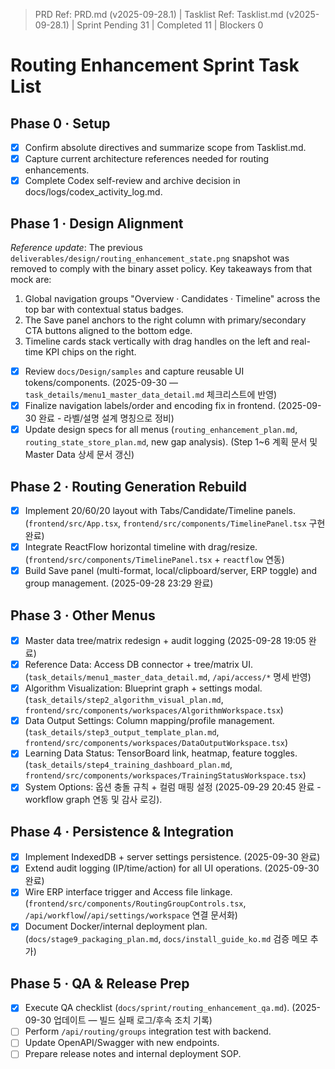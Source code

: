 ﻿> PRD Ref: PRD.md (v2025-09-28.1) | Tasklist Ref: Tasklist.md (v2025-09-28.1) | Sprint Pending 31 | Completed 11 | Blockers 0

# Routing Enhancement Sprint Task List

## Phase 0 · Setup
- [x] Confirm absolute directives and summarize scope from Tasklist.md.
- [x] Capture current architecture references needed for routing enhancements.
- [x] Complete Codex self-review and archive decision in docs/logs/codex_activity_log.md.

## Phase 1 · Design Alignment
_Reference update_: The previous `deliverables/design/routing_enhancement_state.png` snapshot was removed to comply with the binary asset policy. Key takeaways from that mock are:
1. Global navigation groups "Overview · Candidates · Timeline" across the top bar with contextual status badges.
2. The Save panel anchors to the right column with primary/secondary CTA buttons aligned to the bottom edge.
3. Timeline cards stack vertically with drag handles on the left and real-time KPI chips on the right.
- [x] Review `docs/Design/samples` and capture reusable UI tokens/components. (2025-09-30 — `task_details/menu1_master_data_detail.md` 체크리스트에 반영)
- [x] Finalize navigation labels/order and encoding fix in frontend. (2025-09-30 완료 - 라벨/설명 설계 명칭으로 정비)
- [x] Update design specs for all menus (`routing_enhancement_plan.md`, `routing_state_store_plan.md`, new gap analysis). (Step 1~6 계획 문서 및 Master Data 상세 문서 갱신)

## Phase 2 · Routing Generation Rebuild
- [x] Implement 20/60/20 layout with Tabs/Candidate/Timeline panels. (`frontend/src/App.tsx`, `frontend/src/components/TimelinePanel.tsx` 구현 완료)
- [x] Integrate ReactFlow horizontal timeline with drag/resize. (`frontend/src/components/TimelinePanel.tsx` + `reactflow` 연동)
- [x] Build Save panel (multi-format, local/clipboard/server, ERP toggle) and group management. (2025-09-28 23:29 완료)

## Phase 3 · Other Menus
- [x] Master data tree/matrix redesign + audit logging (2025-09-28 19:05 완료)
- [x] Reference Data: Access DB connector + tree/matrix UI. (`task_details/menu1_master_data_detail.md`, `/api/access/*` 명세 반영)
- [x] Algorithm Visualization: Blueprint graph + settings modal. (`task_details/step2_algorithm_visual_plan.md`, `frontend/src/components/workspaces/AlgorithmWorkspace.tsx`)
- [x] Data Output Settings: Column mapping/profile management. (`task_details/step3_output_template_plan.md`, `frontend/src/components/workspaces/DataOutputWorkspace.tsx`)
- [x] Learning Data Status: TensorBoard link, heatmap, feature toggles. (`task_details/step4_training_dashboard_plan.md`, `frontend/src/components/workspaces/TrainingStatusWorkspace.tsx`)
- [x] System Options: 옵션 충돌 규칙 + 컬럼 매핑 설정 (2025-09-29 20:45 완료 - workflow graph 연동 및 감사 로깅).

## Phase 4 · Persistence & Integration
- [x] Implement IndexedDB + server settings persistence. (2025-09-30 완료)
- [x] Extend audit logging (IP/time/action) for all UI operations. (2025-09-30 완료)
- [x] Wire ERP interface trigger and Access file linkage. (`frontend/src/components/RoutingGroupControls.tsx`, `/api/workflow`/`/api/settings/workspace` 연결 문서화)
- [x] Document Docker/internal deployment plan. (`docs/stage9_packaging_plan.md`, `docs/install_guide_ko.md` 검증 메모 추가)

## Phase 5 · QA & Release Prep
- [x] Execute QA checklist (`docs/sprint/routing_enhancement_qa.md`). (2025-09-30 업데이트 — 빌드 실패 로그/후속 조치 기록)
- [ ] Perform `/api/routing/groups` integration test with backend.
- [ ] Update OpenAPI/Swagger with new endpoints.
- [ ] Prepare release notes and internal deployment SOP.
